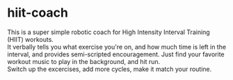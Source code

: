# hiit-coach

This is a super simple robotic coach for High Intensity Interval Training (HIIT) workouts.  
It verbally tells you what exercise you're on, and how much time is left in the interval, and provides semi-scripted encouragement.
Just find your favorite workout music to play in the background, and hit run.  
Switch up the excercises, add more cycles, make it match your routine.
